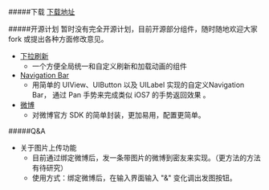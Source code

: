 
#####下载
[下载地址](https://itunes.apple.com/us/app/v2ex-chuang-yi-gong-zuo-zhe/id898181535?ls=1&mt=8)

#####开源计划
暂时没有完全开源计划，目前开源部分组件，随时随地欢迎大家 fork 或提出各种方面修改意见。
  * [下拉刷新](https://github.com/singro/SCPullRefresh)
    * 一个方便全局统一和自定义刷新和加载动画的组件
  * [Navigation Bar](https://github.com/singro/SCNavigation)
    * 用简单的 UIView、UIButton 以及 UILabel 实现的自定义Navigation Bar， 通过 Pan 手势来完成类似 iOS7 的手势返回效果 。
  * [微博](https://github.com/singro/SCWeiboManager)
    * 对微博官方 SDK 的简单封装，更加易用，配置更简单。

#####Q&A
* 关于图片上传功能
  * 目前通过绑定微博后，发一条带图片的微博到密友来实现。（更方法的方法有待研究）
  * 使用方式：绑定微博后，在输入界面输入 "&" 变化调出发图按钮。
